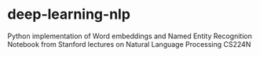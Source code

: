# deep-learning-nlp
Python implementation of Word embeddings and Named Entity Recognition
Notebook from Stanford lectures on Natural Language Processing CS224N
